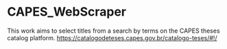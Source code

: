 # CAPES_WebScraper
This work aims to select titles from a search by terms on the CAPES theses catalog platform.  https://catalogodeteses.capes.gov.br/catalogo-teses/#!/
